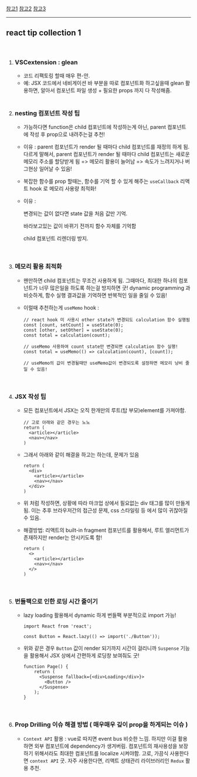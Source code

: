 [참고1](https://www.youtube.com/watch?v=b0IZo2Aho9Y&t=63s)   [참고2](https://stackoverflow.com/questions/56347639/react-useeffect-vs-usememo-vs-usestate)   [참고3](https://likejirak.tistory.com/48)

<hr>

## react tip collection 1

<br>

1. ### VSCextension : glean

   - 코드 리팩토링 할때 매우 편-안.
   - 예:
     JSX 코드에서 네비게이션 바 부분을 따로 컴포넌트화 하고싶을때 glean 활용하면,
     알아서 컴포넌트 파일 생성 + 필요한 props 까지 다 작성해줌.

   <br>

2. ### nesting 컴포넌트 작성 팁

   - 가능하다면 function은 child 컴포넌트에 작성하는게 아닌,
     parent 컴포넌트에 작성 후 prop으로 내려주는걸 추천!

   - 이유 :
     parent 컴포넌트가 render 될 때마다 child 컴포넌트를 재정의 하게 됨.
     다르게 말해서, 
     parent 컴포넌트가 render 될 때마다 child 컴포넌트는 새로운 메모리 주소를 할당받게 됨   =>   메모리 활용이 늘어남   =>   속도가 느려지거나 버그현상 일어날 수 있음!

   - 복잡한 함수를 prop 할때는, 함수를 기억 할 수 있게 해주는 `useCallback` 리액트 hook 로 메모리 사용량 최적화!

   - 이유 :

     변경되는 값이 없다면 state 값을 처음 값만 기억.

     바라보고있는 값이 바뀌기 전까지 함수 자체를 기억함

     child 컴포넌트 리렌더링 방지.

   <br>

3. ### 메모리 활용 최적화

   - 왠만하면 child 컴포넌트는 무조건 사용하게 됨.
     그때마다, 최대한 하나의 컴포넌트가 너무 많은일을 하도록 하는걸 방지하면 굿!
     dynamic programming 과 비슷하게, 함수 실행 결과값을 기억하면 반복적인 일을 줄일 수 있음!

   - 이럴때 추천하는게 `useMemo` hook :

     ```react
     // react hook 미 사용시 other state가 변경되도 calculation 함수 실행됨
     const [count, setCount] = useState(0);
     const [other, setOther] = useState(0);
     const total = calculation(count);
     
     // useMemo 사용하여 count state만 변경되면 calculation 함수 실행!
     const total = useMemo(() => calculation(count), [count]);
     
     // useMemo의 값이 변경될때만 useMemo값이 변경되도록 설정하면 메모리 낭비 줄일 수 있음!
     ```

   <br>

4. ### JSX 작성 팁

   - 모든 컴포넌트에서 JSX는 오직 한개만의 루트(탑 부모)element를 가져야함.

     ``` react
     // 고로 아래와 같은 경우는 노노
     return (
       <article></article>
       <nav></nav>
     )
     ```

   - 그래서 아래와 같이 해결을 하고는 하는데, 문제가 있음

     ```react
     return (
       <div>
         <article></article>
         <nav></nav>
       </div>
     )
     ```

   - 위 처럼 작성하면, 상황에 따라 마크업 상에서 필요없는 div 태그를 많이 만들게됨.
     이는 추후 브라우저간의 접근성 문제, css 스타일링 등 에서 많이 귀찮아질 수 있음.

   - 해결방법:
     리액트의 built-in fragment 컴포넌트를 활용해서,
     루트 엘리먼트가 존재하지만 render는 안시키도록 함! 

     ```react
     return (
       <>
         <article></article>
         <nav></nav>
       </>
     )
     ```

   <br>

5. ### 번들팩으로 인한 로딩 시간 줄이기

   - lazy loading 활용해서 dynamic 하게 번들팩 부분적으로 import 가능!

     ```react
     import React from 'react';
     
     const Button = React.lazy(() => import('./Button'));
     ```

   - 위와 같은 경우 `Button` 값이 render 되기까지 시간이 걸리니까
     `Suspense` 기능을 활용해서 JSX 상에서 간편하게 로딩창 보여줘도 굿!

     ```react
     function Page() {
         return (
           <Suspense fallback={<div>Loading</div>}>
             <Button />
           </Suspense>
         );
     }
     ```

   <br>

6. ### Prop Drilling 이슈 해결 방법  ( 매우매우 깊이 prop을 하게되는 이슈 )

   - `Context API` 활용 : 
     vue로 따지면 event bus 비슷한 느낌.
     하지만 이걸 활용하면 외부 컴포넌트에 dependency가 생겨버림.
     컴포넌트의 재사용성을 보장하기 위해서라도 최대한 컴포넌트를 localize 시켜야함.
     고로, 가끔식 사용한다면 `context API` 굿.
     자주 사용한다면, 리액트 상태관리 라이브러리인 `Redux` 활용 추천.